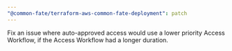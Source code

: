 ```yaml
---
"@common-fate/terraform-aws-common-fate-deployment": patch
---
```


Fix an issue where auto-approved access would use a lower priority Access Workflow, if the Access Workflow had a longer duration.
